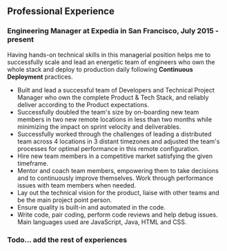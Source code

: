 ## Professional Experience

### **Engineering Manager** at **Expedia** in San Francisco, July 2015 - present

Having hands-on technical skills in this managerial position helps me to successfully scale and lead an energetic team of engineers who own the whole stack and deploy to production daily following **Continuous Deployment** practices.

- Built and lead a successful team of Developers and Technical Project Manager who own the complete Product & Tech Stack, and reliably deliver according to the Product expectations.
- Successfully doubled the team's size by on-boarding new team members in two new remote locations in less than two months while minimizing the impact on sprint velocity and deliverables.
- Successfully worked through the challenges of leading a distributed team across 4 locations in 3 distant timezones and adjusted the team's processes for optimal performance in this remote configuration.
- Hire new team members in a competitive market satisfying the given timeframe.
- Mentor and coach team members, empowering them to take decisions and to continuously improve themselves. Work through performance issues with team members when needed.
- Lay out the technical vision for the product, liaise with other teams and be the main project point person.
- Ensure quality is built-in and automated in the code.
- Write code, pair coding, perform code reviews and help debug issues. Main languages used are JavaScript, Java, HTML and CSS.

### Todo... add the rest of experiences

